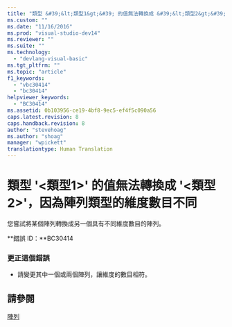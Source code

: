 ```yaml
---
title: "類型 &#39;&lt;類型1&gt;&#39; 的值無法轉換成 &#39;&lt;類型2&gt;&#39;，因為陣列類型的維度數目不同 | Microsoft Docs"
ms.custom: ""
ms.date: "11/16/2016"
ms.prod: "visual-studio-dev14"
ms.reviewer: ""
ms.suite: ""
ms.technology: 
  - "devlang-visual-basic"
ms.tgt_pltfrm: ""
ms.topic: "article"
f1_keywords: 
  - "vbc30414"
  - "bc30414"
helpviewer_keywords: 
  - "BC30414"
ms.assetid: 0b103956-ce19-4bf8-9ec5-ef4f5c090a56
caps.latest.revision: 8
caps.handback.revision: 8
author: "stevehoag"
ms.author: "shoag"
manager: "wpickett"
translationtype: Human Translation
---
```

# 類型 &#39;&lt;類型1&gt;&#39; 的值無法轉換成 &#39;&lt;類型2&gt;&#39;，因為陣列類型的維度數目不同
您嘗試將某個陣列轉換成另一個具有不同維度數目的陣列。  
  
 **錯誤 ID：**BC30414  
  
### 更正這個錯誤  
  
-   請變更其中一個或兩個陣列，讓維度的數目相符。  
  
## 請參閱  
 [陣列](../../visual-basic/programming-guide/language-features/arrays/index.md)